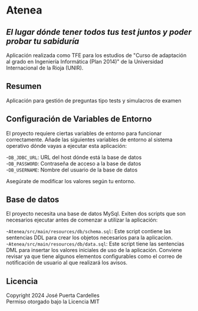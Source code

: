 # Atenea
## _El lugar dónde tener todos tus test juntos y poder probar tu sabiduría_

Aplicación realizada como TFE para los estudios de "Curso de adaptación al grado en Ingeniería Informática (Plan 2014)" de la Universidad Internacional de la Rioja (UNIR).   
  
## Resumen
Aplicación para gestión de preguntas tipo tests y simulacros de examen  
  
## Configuración de Variables de Entorno
El proyecto requiere ciertas variables de entorno para funcionar correctamente. Añade las siguientes variables de entorno al sistema operativo dónde vayas a ejecutar esta aplicación:  
  
-`DB_JDBC_URL`: URL del host dónde está la base de datos  
-`DB_PASSWORD`: Contraseña de acceso a la base de datos  
-`DB_USERNAME`: Nombre del usuario de la base de datos  

Asegúrate de modificar los valores según tu entorno.  
  
## Base de datos
El proyecto necesita una base de datos MySql. Exiten dos scripts que son necesarios ejecutar antes de comenzar a utilizar la aplicación:  
  
-`Atenea/src/main/resources/db/schema.sql`: Este script contiene las sentencias DDL para crear los objetos necesarios para la aplicacíon.  
-`Atenea/src/main/resources/db/data.sql`: Este script tiene las sentencias DML para insertar los valores iniciales de uso de la aplicación. Conviene revisar ya que tiene algunos elementos configurables como el correo de notificación de usuario al que realizará los avisos.  
  
## Licencia
Copyright 2024 José Puerta Cardelles  
Permiso otorgado bajo la Licencia MIT  

